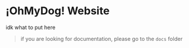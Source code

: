 # ¡OhMyDog! Website

idk what to put here

> if you are looking for documentation, please go to the `docs` folder
